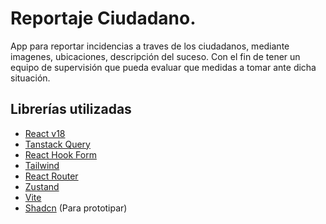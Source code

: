 # Reportaje Ciudadano.

App para reportar incidencias a traves de los ciudadanos, mediante imagenes, ubicaciones, descripción del suceso. Con el fin de tener un equipo de supervisión que pueda evaluar que medidas a tomar ante dicha situación.

## Librerías utilizadas

- [React v18](https://18.react.dev/)
- [Tanstack Query](https://tanstack.com/query/latest/docs/framework/react/installation)
- [React Hook Form](https://react-hook-form.com/get-started)
- [Tailwind](https://tailwindcss.com/docs/installation/using-vite)
- [React Router](https://reactrouter.com/start/data/installation)
- [Zustand](https://zustand.docs.pmnd.rs/getting-started/introduction)
- [Vite](https://vite.dev/guide/)
- [Shadcn](https://ui.shadcn.com/docs/installation/vite) (Para prototipar)
